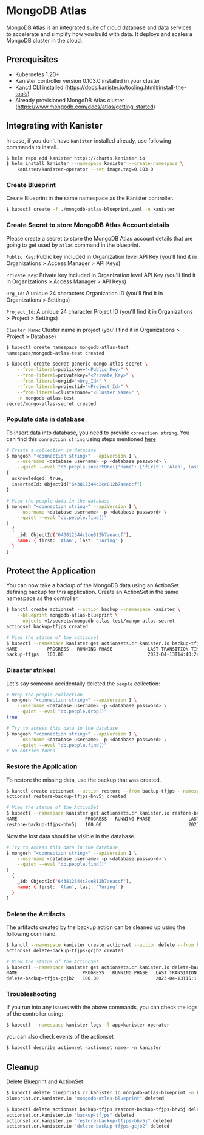 # MongoDB Atlas

[MongoDB Atlas](https://www.mongodb.com/atlas) is an integrated suite of cloud
database and data services to accelerate and simplify how you build with data.
It deploys and scales a MongoDB cluster in the cloud.

## Prerequisites

* Kubernetes 1.20+
* Kanister controller version 0.103.0 installed in your cluster
* Kanctl CLI installed (https://docs.kanister.io/tooling.html#install-the-tools)
* Already provisioned MongoDB Atlas cluster (https://www.mongodb.com/docs/atlas/getting-started)

## Integrating with Kanister

In case, if you don't have `Kanister` installed already, use following commands
to install.

```bash
$ helm repo add kanister https://charts.kanister.io
$ helm install kanister --namespace kanister --create-namespace \
    kanister/kanister-operator --set image.tag=0.103.0
```

### Create Blueprint

Create Blueprint in the same namespace as the Kanister controller.

```bash
$ kubectl create -f ./mongodb-atlas-blueprint.yaml -n kanister
```

### Create Secret to store MongoDB Atlas Account details

Please create a secret to store the MongoDB Atlas account details that are
going to get used by `atlas` command in the blueprint.

`Public_Key`: Public key included in Organization level API Key
(you'll find it in Organizations > Access Manager > API Keys)

`Private_Key`: Private key included in Organization level API Key
(you'll find it in Organizations > Access Manager > API Keys)

`Org_Id`: A unique 24 characters Organization ID
(you'll find it in Organizations > Settings)

`Project_Id`: A unique 24 character Project ID
(you'll find it in Organizations > Project > Settings)

`Cluster_Name`: Cluster name in project
(you'll find it in Organizations > Project > Database)

```bash
$ kubectl create namespace mongodb-atlas-test
namespace/mongodb-atlas-test created

$ kubectl create secret generic mongo-atlas-secret \
    --from-literal=publickey="<Public_Key>" \
    --from-literal=privatekey="<Private_Key>" \
    --from-literal=orgid="<Org_Id>" \
    --from-literal=projectid="<Project_Id>" \
    --from-literal=clustername="<Cluster_Name>" \
    -n mongodb-atlas-test
secret/mongo-atlas-secret created
```

### Populate data in database

To insert data into database, you need to provide `connection string`.  You can
find this `connection string` using steps mentioned [here](https://www.mongodb.com/docs/atlas/tutorial/connect-to-your-cluster/#connect-to-your-atlas-cluster)

```bash
# Create a collection in database
$ mongosh "<connection string>" --apiVersion 1 \
    --username <database username> -p <database password> \
    --quiet --eval "db.people.insertOne({'name': {'first': 'Alan', last: 'Turing'}})"
{
  acknowledged: true,
  insertedId: ObjectId("643812344c2ce812b7aeaccf")
}

# View the people data in the database
$ mongosh "<connection string>" --apiVersion 1 \
    --username <database username> -p <database password> \
    --quiet --eval "db.people.find()"
[
  {
    _id: ObjectId("643812344c2ce812b7aeaccf"),
    name: { first: 'Alan', last: 'Turing' }
  }
]
```

## Protect the Application

You can now take a backup of the MongoDB data using an ActionSet defining
backup for this application. Create an ActionSet in the same namespace as the
controller.

```bash
$ kanctl create actionset --action backup --namespace kanister \
    --blueprint mongodb-atlas-blueprint \
    --objects v1/secrets/mongodb-atlas-test/mongo-atlas-secret
actionset backup-tfjps created

# View the status of the actionset
$ kubectl --namespace kanister get actionsets.cr.kanister.io backup-tfjps
NAME           PROGRESS   RUNNING PHASE             LAST TRANSITION TIME   STATE
backup-tfjps   100.00                               2023-04-13T14:40:24Z   complete
```

### Disaster strikes!

Let's say someone accidentally deleted the `people` collection:

```bash
# Drop the people collection
$ mongosh "<connection string>" --apiVersion 1 \
    --username <database username> -p <database password> \
    --quiet --eval "db.people.drop()"
true

# Try to access this data in the database
$ mongosh "<connection string>" --apiVersion 1 \
    --username <database username> -p <database password> \
    --quiet --eval "db.people.find()"
# No entries found
```

### Restore the Application

To restore the missing data, use the backup that was created.

```bash
$ kanctl create actionset --action restore --from backup-tfjps --namespace kanister
actionset restore-backup-tfjps-bhv5j created

# View the status of the ActionSet
$ kubectl --namespace kanister get actionsets.cr.kanister.io restore-backup-tfjps-bhv5j
NAME                         PROGRESS   RUNNING PHASE              LAST TRANSITION TIME   STATE
restore-backup-tfjps-bhv5j   100.00                                2023-04-13T15:07:10Z   complete
```

Now the lost data should be visible in the database.

```bash
# Try to access this data in the database
$ mongosh "<connection string>" --apiVersion 1 \
    --username <database username> -p <database password> \
    --quiet --eval "db.people.find()"
[
  {
    _id: ObjectId("643812344c2ce812b7aeaccf"),
    name: { first: 'Alan', last: 'Turing' }
  }
]
```

### Delete the Artifacts

The artifacts created by the backup action can be cleaned up using the
following command.

```bash
$ kanctl --namespace kanister create actionset --action delete --from backup-tfjps
actionset delete-backup-tfjps-gcjb2 created

# View the status of the ActionSet
$ kubectl --namespace kanister get actionsets.cr.kanister.io delete-backup-tfjps-gcjb2
NAME                        PROGRESS   RUNNING PHASE   LAST TRANSITION TIME   STATE
delete-backup-tfjps-gcjb2   100.00                     2023-04-13T15:11:24Z   complete
```

### Troubleshooting

If you run into any issues with the above commands, you can check the logs of the controller using:

```bash
$ kubectl --namespace kanister logs -l app=kanister-operator
```

you can also check events of the actionset

```bash
$ kubectl describe actionset <actionset name> -n kanister
```

## Cleanup

Delete Blueprint and ActionSet

```bash
$ kubectl delete blueprints.cr.kanister.io mongodb-atlas-blueprint -n kanister
blueprint.cr.kanister.io "mongodb-atlas-blueprint" deleted

$ kubectl delete actionset backup-tfjps restore-backup-tfjps-bhv5j delete-backup-tfjps-gcjb2 -n kanister
actionset.cr.kanister.io "backup-tfjps" deleted
actionset.cr.kanister.io "restore-backup-tfjps-bhv5j" deleted
actionset.cr.kanister.io "delete-backup-tfjps-gcjb2" deleted
```
